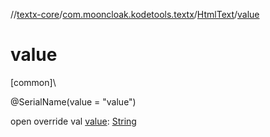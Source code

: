 //[textx-core](../../../index.md)/[com.mooncloak.kodetools.textx](../index.md)/[HtmlText](index.md)/[value](value.md)

# value

[common]\

@SerialName(value = &quot;value&quot;)

open override val [value](value.md): [String](https://kotlinlang.org/api/latest/jvm/stdlib/kotlin/-string/index.html)
